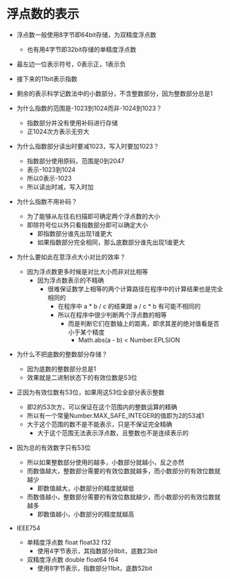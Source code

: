 # 浮点数的表示

* 浮点数一般使用8字节即64bit存储，为双精度浮点数
  * 也有用4字节即32bit存储的单精度浮点数
* 最左边一位表示符号，0表示正，1表示负
* 接下来的11bit表示指数
* 剩余的表示科学记数法中的小数部分，不含整数部分，因为整数部分总是1

* 为什么指数的范围是-1023到1024而非-1024到1023？
  * 指数部分并没有使用补码进行存储
  * 正1024次方表示无穷大
* 为什么指数部分读出时要减1023，写入时要加1023？
  * 指数部分使用原码，范围是0到2047
  * 表示-1023到1024
  * 所以0表示-1023
  * 所以读出时减，写入时加
* 为什么指数不用补码？
  * 为了能够从左往右扫描即可确定两个浮点数的大小
  * 即除符号位以外只看指数部分即可以确定大小
    * 即指数部分谁先出现1谁更大
    * 如果指数部分完全相同，那么底数部分谁先出现1谁更大
* 为什么要如此在意浮点大小对比的效率？
  * 因为浮点数更多时候是对比大小而非对比相等
    * 因为浮点数表示的不精确
      * 很难保证数学上相等的两个计算路径在程序中的计算结果也是完全相同的
        * 在程序中 a * b / c 的结果跟 a / c * b 有可能不相同的
        * 所以在程序中很少判断两个浮点数的相等
          * 而是判断它们在数轴上的距离，即求其差的绝对值看是否小于某个精度
            * Math.abs(a - b) < Number.EPLSION
* 为什么不把底数的整数部分存储？
  * 因为底数的整数部分总是1
  * 效果就是二进制状态下的有效位数是53位
* 正因为有效位数有53位，如果用这53位全部分表示整数
  * 即2的53次方，可以保证在这个范围内的整数运算的精确
  * 所以有一个常量Number.MAX_SAFE_INTEGER的值即为2的53减1
  * 大于这个范围的数不是不能表示，只是不保证完全精确
    * 大于这个范围无法表示浮点数，且整数也不是连续表示的
* 因为总的有效数字只有53位
  * 所以如果整数部分使用的越多，小数部分就越小，反之亦然
  * 而数值越大，整数部分需要的有效位数就越多，而小数部分的有效位数就越少
    * 即数值越大，小数部分的精度就越低
  * 而数值越小，整数部分需要的有效位数就越少，而小数部分的有效位数就越多
    * 即数值越小，小数部分的精度就越高
* IEEE754
  * 单精度浮点数 float   float32   f32
    * 使用4字节表示，其指数部分8bit，底数23bit
  * 双精度浮点数 double  float64   f64
    * 使用8字节表示，指数部分11bit，底数52bit
